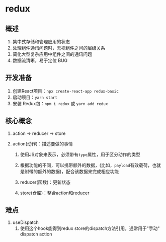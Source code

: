 # redux

## 概述

1. 集中式存储和管理应用的状态
2. 处理组件通讯问题时，无视组件之间的层级关系
3. 简化大型复杂应用中组件之间的通讯问题
4. 数据流清晰，易于定位 BUG

## 开发准备

1. 创建React项目：`npx create-react-app redux-basic`
2. 启动项目：`yarn start`
3. 安装 Redux包：`npm i redux` 或 `yarn add redux`

## 核心概念

1. action -> reducer -> store

2. action(动作)：描述要做的事情

   1. 使用JS对象来表示，必须带有`type`属性，用于区分动作的类型
   2. 根据功能的不同，可以携带额外的数据，(比如，`payload`有效载荷，也就是附带的额外的数据)，配合该数据来完成相应功能

   1. reducer(函数)：更新状态
   2. store(仓库)：整合action和reducer

## 难点

1. useDispatch
   1. 使用这个hook能得到redux store的dispatch方法引用，通常用于"手动" dispatch action